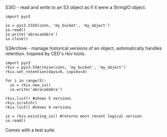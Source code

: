 S3IO - read and write to an S3 object as if it were a StringIO object.
```
import pys3

io = pys3.S3IO(conn, 'my_bucket', 'my_object')
io.read()
io.write('abracadabra')
io.close()
```

S3Archive - manage historical versions of an object, automatically handles retention. Inspired by CED's rkiv tools.
```
import pys3
rkiv = pys3.S3Archive(conn, 'my_bucket', 'my_object')
rkiv.set_retention(days=0, copies=4)

for i in range(5):
  io = rkiv.new_io()
  io.write('abracadabra')

rkiv.list() #shows 5 versions
rkiv.scratch()
rkiv.list() #shows 4 versions

io = rkiv.existing_io() #returns most recent logical version
io.read()

```

Comes with a test suite.